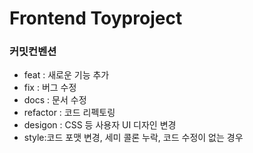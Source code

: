 # Frontend Toyproject

### 커밋컨벤션

- feat : 새로운 기능 추가
- fix : 버그 수정
- docs : 문서 수정
- refactor : 코드 리펙토링
- desigon : CSS 등 사용자 UI 디자인 변경
- style:코드 포맷 변경, 세미 콜론 누락, 코드 수정이 없는 경우
